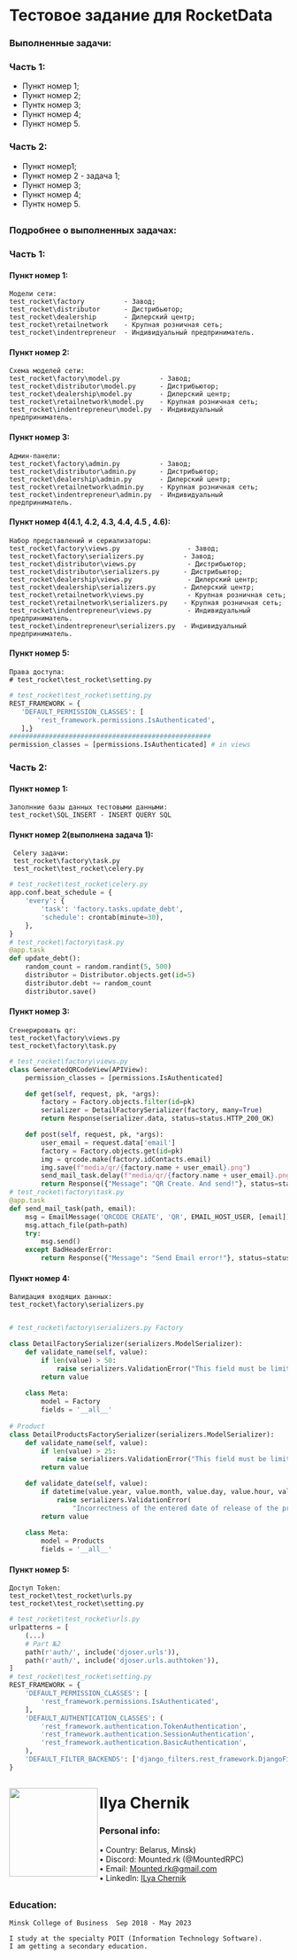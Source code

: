 # Тестовое задание для RocketData

### Выполненные задачи:
### Часть 1:                             
* Пункт номер 1;
* Пункт номер 2;
* Пунтк номер 3;
* Пункт номер 4;
* Пункт номер 5.
### Часть 2:
* Пункт номер1;
* Пункт номер 2 - задача 1;
* Пункт номер 3;
* Пункт номер 4;
* Пунтк номер 5.

##

### Подробнее о выполненных задачах:
### Часть 1:
#### Пункт номер 1:
    Модели сети:
    test_rocket\factory          - Завод;
    test_rocket\distributor      - Дистрибьютор;
    test_rocket\dealership       - Дилерский центр;
    test_rocket\retailnetwork    - Крупная розничная сеть;
    test_rocket\indentrepreneur  - Индивидуальный предприниматель.
#### Пункт номер 2:
    Схема моделей cети:
    test_rocket\factory\model.py          - Завод;
    test_rocket\distributor\model.py      - Дистрибьютор;
    test_rocket\dealership\model.py       - Дилерский центр;
    test_rocket\retailnetwork\model.py    - Крупная розничная сеть;
    test_rocket\indentrepreneur\model.py  - Индивидуальный предприниматель.
 #### Пункт номер 3:
    Админ-панели:
    test_rocket\factory\admin.py          - Завод;
    test_rocket\distributor\admin.py      - Дистрибьютор;
    test_rocket\dealership\admin.py       - Дилерский центр;
    test_rocket\retailnetwork\admin.py    - Крупная розничная сеть;
    test_rocket\indentrepreneur\admin.py  - Индивидуальный предприниматель.
 #### Пункт номер 4(4.1, 4.2, 4.3, 4.4, 4.5 , 4.6):
    Набор представлений и сериализаторы:
    test_rocket\factory\views.py                 - Завод;
    test_rocket\factory\serializers.py          - Завод;
    test_rocket\distributor\views.py             - Дистрибьютор;
    test_rocket\distributor\serializers.py      - Дистрибьютор;
    test_rocket\dealership\views.py              - Дилерский центр;
    test_rocket\dealership\serializers.py       - Дилерский центр;
    test_rocket\retailnetwork\views.py           - Крупная розничная сеть;
    test_rocket\retailnetwork\serializers.py    - Крупная розничная сеть;
    test_rocket\indentrepreneur\views.py         - Индивидуальный предприниматель.
    test_rocket\indentrepreneur\serializers.py  - Индивидуальный предприниматель.
 #### Пункт номер 5:
    Права доступа:
    # test_rocket\test_rocket\setting.py
 ```python
 # test_rocket\test_rocket\setting.py
 REST_FRAMEWORK = {
    'DEFAULT_PERMISSION_CLASSES': [
        'rest_framework.permissions.IsAuthenticated',
    ],}
 ###################################################
 permission_classes = [permissions.IsAuthenticated] # in views
 ```
 ### Часть 2:
 #### Пункт номер 1:
    Заполнние базы данных тестовыми данными:
    test_rocket\SQL_INSERT - INSERT QUERY SQL
  #### Пункт номер 2(выполнена задача 1):  
     Сelery задачи:
     test_rocket\factory\task.py
     test_rocket\test_rocket\celery.py
```python
# test_rocket\test_rocket\celery.py
app.conf.beat_schedule = {
    'every': {
        'task': 'factory.tasks.update_debt',
        'schedule': crontab(minute=30), 
    },
}
# test_rocket\factory\task.py
@app.task
def update_debt():
    random_count = random.randint(5, 500)
    distributor = Distributor.objects.get(id=5)
    distributor.debt += random_count
    distributor.save()
```
#### Пункт номер 3:
    Сгенерировать qr:
    test_rocket\factory\views.py
    test_rocket\factory\task.py
    
```python
# test_rocket\factory\views.py
class GeneratedQRCodeView(APIView):
    permission_classes = [permissions.IsAuthenticated]

    def get(self, request, pk, *args):
        factory = Factory.objects.filter(id=pk)
        serializer = DetailFactorySerializer(factory, many=True)
        return Response(serializer.data, status=status.HTTP_200_OK)

    def post(self, request, pk, *args):
        user_email = request.data['email']
        factory = Factory.objects.get(id=pk)
        img = qrcode.make(factory.idContacts.email)
        img.save(f"media/qr/{factory.name + user_email}.png")
        send_mail_task.delay(f"media/qr/{factory.name + user_email}.png", user_email)
        return Response({"Message": "QR Create. And send!"}, status=status.HTTP_200_OK)
# test_rocket\factory\task.py
@app.task
def send_mail_task(path, email):
    msg = EmailMessage('QRCODE CREATE', 'QR', EMAIL_HOST_USER, [email])
    msg.attach_file(path=path)
    try:
        msg.send()
    except BadHeaderError:
        return Response({"Message": "Send Email error!"}, status=status.HTTP_400_BAD_REQUEST)
```
#### Пункт номер 4:
    Валидация входящих данных:
    test_rocket\factory\serializers.py
```python    

# test_rocket\factory\serializers.py Factory

class DetailFactorySerializer(serializers.ModelSerializer):
    def validate_name(self, value):
        if len(value) > 50:
            raise serializers.ValidationError("This field must be limited to 50 characters.")
        return value
       
    class Meta:
        model = Factory
        fields = '__all__'
        
# Product      
class DetailProductsFactorySerializer(serializers.ModelSerializer):
    def validate_name(self, value):
        if len(value) > 25:
            raise serializers.ValidationError("This field must be limited to 25 characters.")
        return value

    def validate_date(self, value):
        if datetime(value.year, value.month, value.day, value.hour, value.minute, value.second) > datetime.now():
            raise serializers.ValidationError(
                "Incorrectness of the entered date of release of the product on the market.")
        return value
        
    class Meta:
        model = Products
        fields = '__all__'
```
#### Пункт номер 5:    
    Доступ Token:
    test_rocket\test_rocket\urls.py
    test_rocket\test_rocket\setting.py
```python 
# test_rocket\test_rocket\urls.py
urlpatterns = [
    (...)
    # Part №2
    path(r'auth/', include('djoser.urls')),
    path(r'auth/', include('djoser.urls.authtoken')),
]
# test_rocket\test_rocket\setting.py
REST_FRAMEWORK = {
    'DEFAULT_PERMISSION_CLASSES': [
        'rest_framework.permissions.IsAuthenticated',
    ],
    'DEFAULT_AUTHENTICATION_CLASSES': (
        'rest_framework.authentication.TokenAuthentication',
        'rest_framework.authentication.SessionAuthentication',
        'rest_framework.authentication.BasicAuthentication',
    ),
    'DEFAULT_FILTER_BACKENDS': ['django_filters.rest_framework.DjangoFilterBackend'],
}
```  
    
##  
    
<img  src="https://user-images.githubusercontent.com/67423989/189544762-75f9cda9-b386-4f87-bb76-7c49d4423e7e.jpg" align="left" width="160">
  
# Ilya Chernik

### Personal info:
   • Country: Belarus, Minsk)<br/>
   • Discord: Mounted.rk (@MountedRPC)<br/>
   • Email: Mounted.rk@gmail.com<br/>
   • Linkedln:  [ILya Chernik](https://www.linkedin.com/in/ilya-chernik-390177222/)

##

### Education:
    Minsk College of Business  Sep 2018 - May 2023

    I study at the specialty POIT (Information Technology Software).
    I am getting a secondary education.

##
    
    
    
    
    
    
